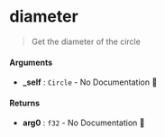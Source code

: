 # diameter

>  Get the diameter of the circle

#### Arguments

- **\_self** : `Circle` \- No Documentation 🚧

#### Returns

- **arg0** : `f32` \- No Documentation 🚧